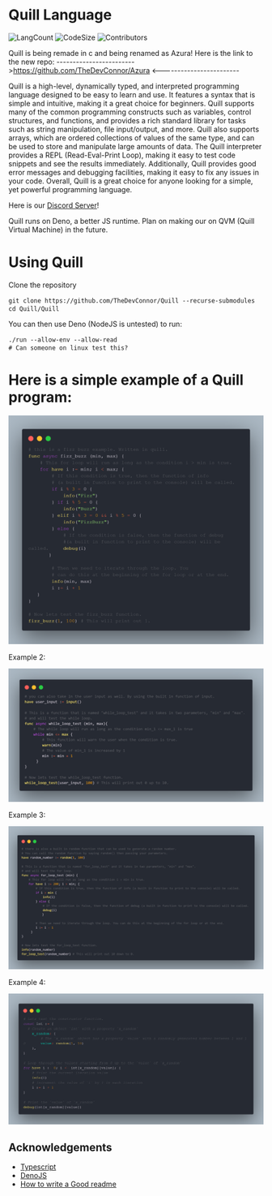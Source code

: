 # Quill Language

![LangCount](https://img.shields.io/github/languages/count/TheRealHiThere/Quill)
![CodeSize](https://img.shields.io/github/languages/code-size/TheRealHiThere/Quill)
![Contributors](https://img.shields.io/github/contributors/TheRealHiThere/Quill)

Quill is being remade in c and being renamed as Azura! Here is the link to the new repo:
------------------------>https://github.com/TheDevConnor/Azura <------------------------

Quill is a high-level, dynamically typed, and interpreted programming language designed to be easy to learn and use. It features a syntax that is simple and intuitive, making it a great choice for beginners. Quill supports many of the common programming constructs such as variables, control structures, and functions, and provides a rich standard library for tasks such as string manipulation, file input/output, and more. Quill also supports arrays, which are ordered collections of values of the same type, and can be used to store and manipulate large amounts of data. The Quill interpreter provides a REPL (Read-Eval-Print Loop), making it easy to test code snippets and see the results immediately. Additionally, Quill provides good error messages and debugging facilities, making it easy to fix any issues in your code. Overall, Quill is a great choice for anyone looking for a simple, yet powerful programming language.

Here is our [Discord Server](https://discord.gg/JvExQpGuXM)!

Quill runs on Deno, a better JS runtime. Plan on making our on QVM (Quill Virtual Machine) in the future.

# Using Quill

Clone the repository

```shell
git clone https://github.com/TheDevConnor/Quill --recurse-submodules
cd Quill/Quill
```

You can then use Deno (NodeJS is untested) to run:

```shell
./run --allow-env --allow-read
# Can someone on linux test this?
```

# Here is a simple example of a Quill program:

![image](./Images/code1.png)

Example 2:

![image](./Images/code2.png)

Example 3:

![image](./Images/code3.png)

Example 4:

![image](./Images/code4.png)

## Acknowledgements

- [Typescript](https://github.com/microsoft/TypeScript)
- [DenoJS](https://deno.land/)
- [How to write a Good readme](https://bulldogjob.com/news/449-how-to-write-a-good-readme-for-your-github-project)
